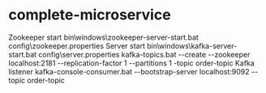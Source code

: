 # complete-microservice


Zookeeper start	bin\windows\zookeeper-server-start.bat config\zookeeper.properties
Server start	bin\windows\kafka-server-start.bat config\server.properties
kafka-topics.bat --create --zookeeper localhost:2181 --replication-factor 1 --partitions 1 -topic order-topic
Kafka listener	kafka-console-consumer.bat --bootstrap-server localhost:9092 --topic order-topic
